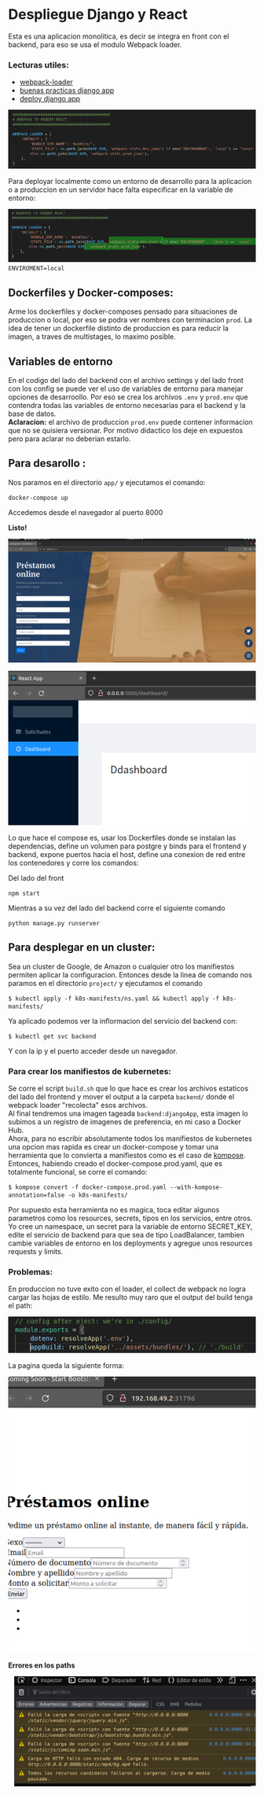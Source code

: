# Despliegue Django y React  
Esta es una aplicacion monolitica, es decir se integra en front con el backend, para eso se usa el
modulo Webpack loader. 
### Lecturas utiles: 
-   [webpack-loader](https://github.com/django-webpack/django-webpack-loader)
-   [buenas practicas django app](https://youtu.be/4wdNx2j1j-w)
-   [deploy django app](https://www.youtube.com/watch?v=vJAfq6Ku4cI)

![react-loader-to-django](doc-img/webpack-loader.png)

Para deployar localmente como un entorno de desarrollo para la aplicacion o a produccion en un servidor hace falta especificar en la variable de entorno:

![react-loader-to-django](doc-img/enviroment.png)
`ENVIROMENT=local`  


## Dockerfiles y Docker-composes:  
Arme los dockerfiles y docker-composes pensado para situaciones de produccion o local, por eso se podra ver nombres con terminacion `prod`.
La idea de tener un dockerfile distinto de produccion es para reducir la imagen, a traves de multistages, lo maximo posible.


## Variables de entorno  
En el codigo del lado del backend con el archivo settings y del lado front con los config se puede ver el uso de variables de entorno para manejar opciones de desarroollo. Por eso se crea los archivos `.env` y `prod.env` que contendra todas las variables de entorno necesarias para el backend y la base de datos.  
**Aclaracion:**  el archivo de produccion `prod.env` puede contener informacion que no se quisiera versionar. Por motivo didactico los deje en expuestos pero para aclarar no deberian estarlo.

## Para desarollo : 
Nos paramos en el directorio `app/` y ejecutamos el comando:
```shell
docker-compose up
```
Accedemos desde el navegador al puerto 8000

**Listo!**


![images-local](doc-img/local-backend.png)

![images-local](doc-img/reactapp.png)

Lo que hace el compose es, usar los Dockerfiles donde se instalan las dependencias, define un volumen para postgre y binds para el frontend y backend, expone puertos hacia el host, define una conexion de red entre los contenedores y corre los comandos:  

Del lado del front 
```shell
npm start
```

Mientras a su vez del lado del backend corre el siguiente comando   

```shell 
python manage.py runserver
```  

## Para desplegar en un cluster:  
Sea un cluster de Google, de Amazon o cualquier otro los manifiestos permiten aplicar la configuracion. Entonces desde la linea de comando nos paramos en el directorio `project/` y ejecutamos el comando
```shell
$ kubectl apply -f k8s-manifests/ns.yaml && kubectl apply -f k8s-manifests/
```
Ya aplicado podemos ver la inflormacion del servicio del backend con:
```shell
$ kubectl get svc backend
```
Y con la ip y el puerto acceder desde un navegador.

### Para crear los manifiestos de kubernetes:

Se corre el script `build.sh` que lo que hace es crear los archivos estaticos del lado del  frontend
y mover el output a la carpeta `backend/` donde el webpack loader "recolecta" esos archivos.  
Al final tendremos una imagen tageada `backend:djangoApp`, esta imagen lo subimos a un registro de imagenes de preferencia, en mi caso a Docker Hub.  
Ahora, para no escribir absolutamente todos los manifiestos de kubernetes una opcion mas rapida es crear un docker-compose y tomar una herramienta que lo convierta a manifiestos como es el caso de [kompose](https://kompose.io/). Entonces, habiendo creado el docker-compose.prod.yaml, que es totalmente funcional, se corre el comando:
```shell
$ kompose convert -f docker-compose.prod.yaml --with-kompose-annotation=false -o k8s-manifests/
```
Por supuesto esta herramienta no es magica, toca editar algunos parametros como los resources, secrets, tipos en los servicios, entre otros.  
Yo cree un namespace, un secret para la variable de entorno SECRET_KEY, edite el servicio de backend para que sea de tipo LoadBalancer, tambien cambie variables de entorno en los deployments y agregue unos resources requests y limits.   

### Problemas:
En produccion no tuve exito con el loader, el collect de webpack no logra cargar las hojas de estilo. Me resulto muy raro que el output del build tenga el path:  

![output-build](doc-img/buildPath.png)  

La pagina queda la siguiente forma:

![page](doc-img/sinCSS.png)

**Errores en los paths** 
 
![pathsfail](doc-img/pathsfail.png)  
